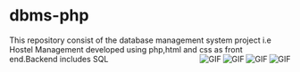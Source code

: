 # dbms-php
This repository consist of  the database management system project i.e Hostel Management developed using  php,html and css as front end.Backend includes SQL
<img align="right" alt="GIF" src="https://github.com/SAMYAKLJAIN/dbms-php/blob/master/page%20images/home1.png" />
<img align="right" alt="GIF" src="" />
<img align="right" alt="GIF" src="https://github.com/SAMYAKLJAIN/dbms-php/blob/master/page%20images/home1.png" />
<img align="right" alt="GIF" src="https://github.com/SAMYAKLJAIN/dbms-php/blob/master/page%20images/home1.png" />
